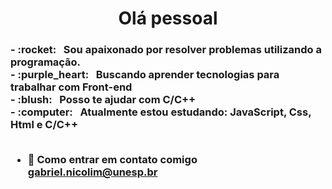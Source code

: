 
<!-- <img width="auto" src="https://avatars2.githubusercontent.com/u/69210720?s=400&u=1cb3d5414fd8a623ccb90569af6627d714943413&v=4"> -->
 <h1 align = "center">Olá pessoal</h1>
 <h3> - :rocket:  &nbsp; Sou apaixonado por resolver problemas utilizando a programação.
 <br/> - :purple_heart: &nbsp; Buscando aprender tecnologias para trabalhar com Front-end 
 <br/> - :blush: &nbsp; Posso te ajudar com C/C++
 <br/> - :computer: &nbsp; Atualmente estou estudando: JavaScript, Css, Html e C/C++</br></br>

  - :email: Como entrar em contato comigo **gabriel.nicolim@unesp.br**
 </h3>